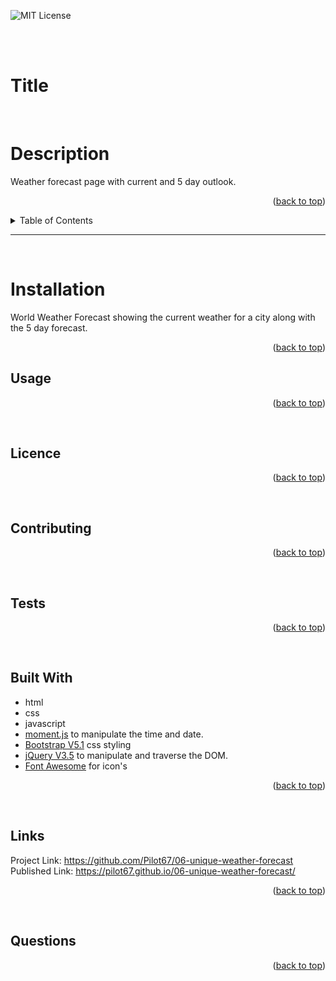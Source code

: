 <div id="top"></div>  

![MIT License][license-shield]

<br>
<br>

# Title
<br>

# Description  
Weather forecast page with current and 5 day outlook.
<p align="right">(<a href="#top">back to top</a>)</p>

<details>
  <summary>Table of Contents</summary>
  <ol>
    <li><a href="#description">Description</a></li>
    <li><a href="#installation">Installation</a></li>
    <li><a href="#usage">Usage</a></li>
    <li><a href="#licence">Licence</a></li>
    <li><a href="#contributing">Contributing</a></li>
    <li><a href="#tests">Tests</a></li>
    <li><a href="#built-with">Built With</a></li>
    <li><a href="#links">Links</a></li>
    <li><a href="#questions">Questions</a></li>
  </ol>
</details>
<hr/>
<br>

# Installation  
World Weather Forecast showing the current weather for a city along with the 5 day forecast.  
<p align="right">(<a href="#top">back to top</a>)</p>

## Usage

<p align="right">(<a href="#top">back to top</a>)</p><br>

## Licence

<p align="right">(<a href="#top">back to top</a>)</p><br>

## Contributing

<p align="right">(<a href="#top">back to top</a>)</p><br>

## Tests

<p align="right">(<a href="#top">back to top</a>)</p><br>

## Built With  
* html  
* css  
* javascript  
* [moment.js](https://momentjs.com/) to manipulate the time and date.  
* [Bootstrap V5.1](https://getbootstrap.com/docs/5.1/getting-started/introduction/) css styling  
* [jQuery V3.5](https://api.jquery.com/) to manipulate and traverse the DOM.  
* [Font Awesome](https://fontawesome.com/) for icon's  
<p align="right">(<a href="#top">back to top</a>)</p><br>


## Links
Project Link: https://github.com/Pilot67/06-unique-weather-forecast  
Published Link: https://pilot67.github.io/06-unique-weather-forecast/  
<p align="right">(<a href="#top">back to top</a>)</p><br>

## Questions

<p align="right">(<a href="#top">back to top</a>)</p><br>


[license-shield]: https://img.shields.io/badge/Licence-GOOFY-brightgreen?style=plastic